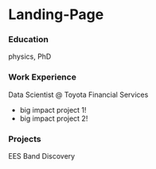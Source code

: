 # Landing-Page

### Education
physics, PhD

### Work Experience
Data Scientist @ Toyota Financial Services
- big impact project 1!
- big impact project 2!

### Projects
EES Band Discovery
